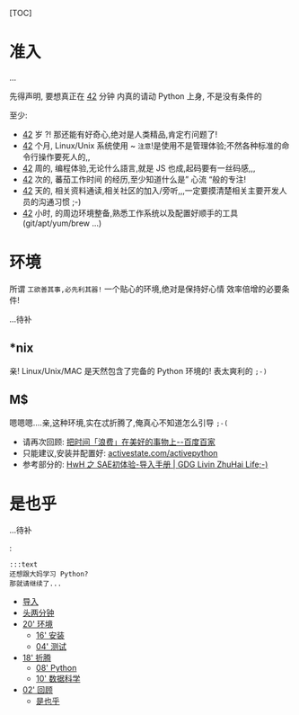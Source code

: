 [TOC]

# 准入

...

先得声明,
要想真正在 
[42](http://en.wikipedia.org/wiki/42_(number)) 分钟 
内真的请动 Python 上身,
不是没有条件的

至少:

- [42](http://en.wikipedia.org/wiki/42_(number)) 岁 ?! 那还能有好奇心,绝对是人类精品,肯定冇问题了!
- [42](http://en.wikipedia.org/wiki/42_(number)) 个月, Linux/Unix 系统使用 ~ `注意`!是使用不是管理体验;不然各种标准的命令行操作要死人的,,
- [42](http://en.wikipedia.org/wiki/42_(number)) 周的, 编程体验,无论什么語言,就是 JS 也成,起码要有一丝码感,,,
- [42](http://en.wikipedia.org/wiki/42_(number)) 次的, 蕃茄工作时间 的经历,至少知道什么是” 心流 “般的专注!
- [42](http://en.wikipedia.org/wiki/42_(number)) 天的, 相关资料通读,相关社区的加入/旁听,,,一定要摸清楚相关主要开发人员的沟通习惯 ;-)
- [42](http://en.wikipedia.org/wiki/42_(number)) 小时, 的周边环境整备,熟悉工作系统以及配置好顺手的工具(git/apt/yum/brew ...)


# 环境
所谓 `工欲善其事,必先利其器!`
一个贴心的环境,绝对是保持好心情 效率倍增的必要条件!

...待补

## *nix
亲! Linux/Unix/MAC 是天然包含了完备的 Python 环境的! 表太爽利的 `;-)`


## M$

嗯嗯嗯....亲,这种环境,实在忒折腾了,俺真心不知道怎么引导 `;-(`

- 请再次回顾: [把时间「浪费」在美好的事物上--百度百家](http://chijianqiang.baijia.baidu.com/article/13522)
- 只能建议,安装并配置好: [activestate.com/activepython](http://www.activestate.com/activepython)
- 参考部分的: [HwH 之 SAE初体验-导入手册 | GDG Livin ZhuHai Life;-)](http://blog.zhgdg.org/2014-09/hwh-sae-pre-guider/)


# 是也乎

...待补

:

    :::text
    还想跟大妈学习 Python?
    那就请继续了...



- [导入](min-loading)
- [头两分钟](min-0-2)
- [20' 环境](min-2-22)
    - [16' 安装](min-2-18)
    - [04' 测试](min-18-22)
- [18' 折腾](min-22-40.md)
    - [08' Python](min-22-30)
    - [10' 数据科学](min-30-40)
- [02' 回顾](min-40-42)
    - [是也乎](min-plus)

